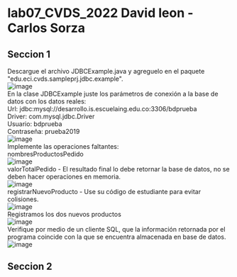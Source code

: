 # lab07_CVDS_2022 David leon - Carlos Sorza
## Seccion 1
Descargue el archivo JDBCExample.java y agreguelo en el paquete "edu.eci.cvds.sampleprj.jdbc.example".\
![image](https://user-images.githubusercontent.com/98216838/159819715-b0213999-b80d-446b-9937-25c70e4d1f36.png)\
En la clase JDBCExample juste los parámetros de conexión a la base de datos con los datos reales:\
Url: jdbc:mysql://desarrollo.is.escuelaing.edu.co:3306/bdprueba\
Driver: com.mysql.jdbc.Driver\
Usuario: bdprueba\
Contraseña: prueba2019\
![image](https://user-images.githubusercontent.com/98216838/159822276-18f9faa8-9c4b-4462-bd28-39ae33a52da4.png)\
Implemente las operaciones faltantes:\
nombresProductosPedido\
![image](https://user-images.githubusercontent.com/98216838/159823591-f3688ef3-54d6-400a-a813-89ad9d597436.png)\
valorTotalPedido - El resultado final lo debe retornar la base de datos, no se deben hacer operaciones en memoria.\
![image](https://user-images.githubusercontent.com/98216838/159823562-8e3f762a-b0b5-430d-9f20-1f394aa0df07.png)\
registrarNuevoProducto - Use su código de estudiante para evitar colisiones.\
![image](https://user-images.githubusercontent.com/98216838/159823525-97e4f7e5-3b4f-4806-aff0-e3cbc3e04d1f.png)\
Registramos los dos nuevos productos\
![image](https://user-images.githubusercontent.com/98216838/159822355-f714458d-f3f7-464a-ae15-1f2bb7270419.png)\
Verifique por medio de un cliente SQL, que la información retornada por el programa coincide con la que se encuentra almacenada en base de datos.\
![image](https://user-images.githubusercontent.com/98216838/159830161-cc132a3f-554c-45c2-99bb-a2bca0b2821a.png)

## Seccion 2
